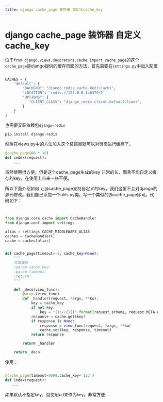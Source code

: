 ```yaml
---
title: django cache_page 装饰器 自定义cache_key
---
```


# django cache_page 装饰器 自定义cache_key

位于`from django.views.decorators.cache import cache_page`的这个`cache_page`是django提供的缓存页面的方法，首先需要在`settings.py`中加入配置

```python

CACHES = {
    "default": {
        "BACKEND": "django_redis.cache.RedisCache",
        "LOCATION": 'redis://127.0.0.1:6379/1',
        "OPTIONS": {
           "CLIENT_CLASS": "django_redis.client.DefaultClient",
        }
    }
}
```

也需要安装依赖包`django-redis`

```shell
pip install django-redis
```

然后在views.py中的方法加入这个装饰器就可以对页面进行缓存了。

```python
@cache_page(60 * 10)
def index(request):
	...
```

虽然使用很方便，但是这个cache_page生成的key 非常的长，而且不能自定义缓存的key，在使用上带来一些不便。

所以下面介绍如何 让@cache_page支持自定义的key，我们这里不会对django的源码修改。我们自己添加一个utils.py类。写一个类似的@cache_page即可。代码如下：

```python


from django.core.cache import CacheHandler
from django.conf import settings

alias = settings.CACHE_MIDDLEWARE_ALIAS
caches = CacheHandler()
cache = caches[alias]


def cache_page(timeout=-1, cache_key=None):
    """
    页面缓存
    :param cache_key:
    :param timeout:
    :return:
    """

    def _deco(view_func):
        @wraps(view_func)
        def _handler(request, *args, **kw):
            key = cache_key
            if not key:
                key = "{}://{}{}".format(request.scheme, request.META.get("HTTP_HOST"), request.path)
            response = cache.get(key)
            if response is None:
                response = view_func(request, *args, **kw)
                cache.set(key, response, timeout)
            return response

        return _handler

    return _deco
```


使用：

```python

@cache_page(timeout=9999,cache_key='123')
def index(request):
   ...
```

如果默认不指定key，就使用url来作为key。非常方便


